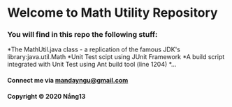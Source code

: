 # Welcome to Math Utility Repository

### You will find in this repo the following stuff:

*The MathUtil.java class - a replication of the famous JDK's library:java.util.Math
*Unit Test scipt using  JUnit Framework
*A build script integrated with Unit Test using Ant build tool (line 1204)
*...

#### Connect me via mandayngu@gmail.com

#### Copyright &#169; 2020 Nắng13